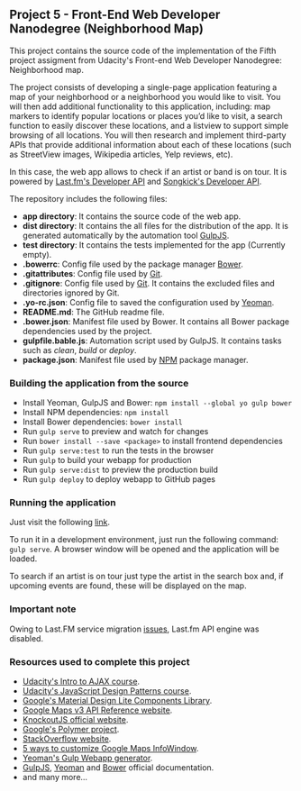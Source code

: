 ## Project 5 - Front-End Web Developer Nanodegree (Neighborhood Map)
This project contains the source code of the implementation of the Fifth project assigment from Udacity's Front-end Web Developer Nanodegree: Neighborhood map.

The project consists of developing a single-page application featuring a map of your neighborhood or a neighborhood you would like to visit. You will then add additional functionality to this application, including: map markers to identify popular locations or places you’d like to visit, a search function to easily discover these locations, and a listview to support simple browsing of all locations. You will then research and implement third-party APIs that provide additional information about each of these locations (such as StreetView images, Wikipedia articles, Yelp reviews, etc).


In this case, the web app allows to check if an artist or band is on tour. It is powered by [Last.fm's Developer API](http://www.last.fm/api) and [Songkick's Developer API](http://www.songkick.com/developer).

The repository includes the following files:
* **app directory**: It contains the source code of the web app.
* **dist directory**: It contains the all files for the distribution of the app. It is generated automatically by the automation tool [GulpJS](http://gulpjs.com/).
* **test directory**: It contains the tests implemented for the app (Currently empty).
* **.bowerrc**: Config file used by the package manager [Bower](http://bower.io/).
* **.gitattributes**: Config file used by [Git](http://www.git-scm.com).
* **.gitignore**: Config file used by [Git](http://www.git-scm.com). It contains the excluded files and directories ignored by Git.
* **.yo-rc.json**: Config file to saved the configuration used by [Yeoman](http://www.yeoman.io).
* **README.md**: The GitHub readme file.
* **.bower.json**: Manifest file used by Bower. It contains all Bower package dependencies used by the project.
* **gulpfile.bable.js**: Automation script used by GulpJS. It contains tasks such as _clean_, _build_ or _deploy_.
* **package.json**: Manifest file used by [NPM](http://www.npmjs.com/) package manager.

### Building the application from the source
- Install Yeoman, GulpJS and Bower: `npm install --global yo gulp bower`
- Install NPM dependencies: `npm install`
- Install Bower dependencies: `bower install`
- Run `gulp serve` to preview and watch for changes
- Run `bower install --save <package>` to install frontend dependencies
- Run `gulp serve:test` to run the tests in the browser
- Run `gulp` to build your webapp for production
- Run `gulp serve:dist` to preview the production build
- Run `gulp deploy` to deploy webapp to GitHub pages

### Running the application
Just visit the following [link](http://josemifv.github.io/frontend-nanodegree-neighborhood-map/).

To run it in a development environment, just run the following command: `gulp serve`. A browser window will be opened and the application will be loaded.

To search if an artist is on tour just type the artist in the search box and, if upcoming events are found, these will be displayed on the map.

### Important note
Owing to Last.FM service migration [issues](https://getsatisfaction.com/lastfm/topics/api-known-issues), Last.fm API engine was disabled.

### Resources used to complete this project
* [Udacity's Intro to AJAX course](https://www.udacity.com/course/intro-to-ajax--ud110).
* [Udacity's JavaScript Design Patterns course](https://www.udacity.com/course/javascript-design-patterns--ud989).
* [Google's Material Design Lite Components Library](http://www.getmdl.io/).
* [Google Maps v3 API Reference website](https://developers.google.com/maps/documentation/javascript/reference).
* [KnockoutJS official website](http://knockoutjs.com/).
* [Google's Polymer project](https://www.polymer-project.org/1.0/).
* [StackOverflow website](http://stackoverflow.com/).
* [5 ways to customize Google Maps InfoWindow](http://en.marnoto.com/2014/09/5-formas-de-personalizar-infowindow.html).
* [Yeoman's Gulp Webapp generator](https://github.com/yeoman/generator-gulp-webapp).
* [GulpJS](http://gulpjs.com/), [Yeoman](http://www.yeoman.io) and [Bower](http://bower.io/) official documentation.
* and many more...










